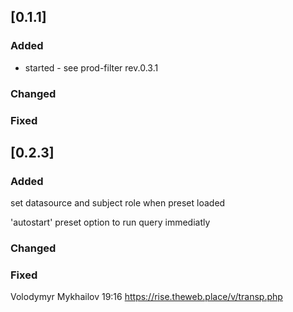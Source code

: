 ## [0.1.1]

### Added

- started - see prod-filter rev.0.3.1

### Changed

### Fixed

## [0.2.3]

### Added

set datasource and subject role when preset loaded

'autostart' preset option to run query immediatly

### Changed

### Fixed


Volodymyr Mykhailov
19:16
https://rise.theweb.place/v/transp.php